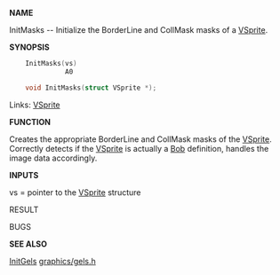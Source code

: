 
**NAME**

InitMasks -- Initialize the BorderLine and CollMask masks of a [VSprite](_OOCS).

**SYNOPSIS**

```c
    InitMasks(vs)
              A0

    void InitMasks(struct VSprite *);

```
Links: [VSprite](_OOCS) 

**FUNCTION**

Creates the appropriate BorderLine and CollMask masks of the [VSprite](_OOCS).
Correctly detects if the [VSprite](_OOCS) is actually a [Bob](_OOCS) definition, handles
the image data accordingly.

**INPUTS**

vs = pointer to the [VSprite](_OOCS) structure

RESULT

BUGS

**SEE ALSO**

[InitGels](InitGels)  [graphics/gels.h](_OOCS)
